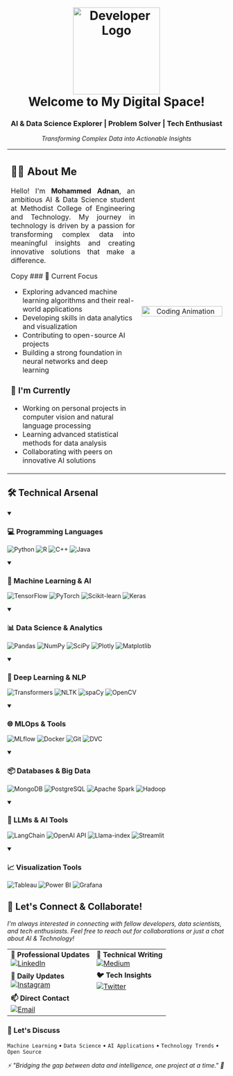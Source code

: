 
<h1 align="center">
  <img src="https://github.blog/wp-content/uploads/2014/05/db213bb4-d22e-11e3-8549-ea607b77ad7c.png" width="200px" alt="Developer Logo">
  <br>
  Welcome to My Digital Space! 
</h1>
<div align="center">
  <h3>AI & Data Science Explorer | Problem Solver | Tech Enthusiast</h3>
  <p><i>Transforming Complex Data into Actionable Insights</i></p>

</div>
<table align="center" border="0">
  <tr>
    <td width="60%">
      <h2>👨‍💻 About Me</h2>
      <p align="justify">
        Hello! I'm <b>Mohammed Adnan</b>, an ambitious AI & Data Science student at Methodist College of Engineering and Technology. My journey in technology is driven by a passion for transforming complex data into meaningful insights and creating innovative solutions that make a difference.
      </p>
Copy  ### 🎯 Current Focus
  
  - Exploring advanced machine learning algorithms and their real-world applications
  - Developing skills in data analytics and visualization
  - Contributing to open-source AI projects
  - Building a strong foundation in neural networks and deep learning
  
  ### 🌱 I'm Currently
  
  - Working on personal projects in computer vision and natural language processing
  - Learning advanced statistical methods for data analysis
  - Collaborating with peers on innovative AI solutions
</td>
<td width="40%" align="center">
  <img src="https://cdn.dribbble.com/users/1059583/screenshots/4171367/coding-freak.gif" alt="Coding Animation" width="100%">
</td>
  </tr>
</table>
<h2>🛠️ Technical Arsenal</h2>
<details open>
<summary><h3>💻 Programming Languages</h3></summary>
<p>
  <img src="https://img.shields.io/badge/Python-3776AB?style=for-the-badge&logo=python&logoColor=white" alt="Python">
  <img src="https://img.shields.io/badge/R-276DC3?style=for-the-badge&logo=r&logoColor=white" alt="R">
  <img src="https://img.shields.io/badge/C%2B%2B-00599C?style=for-the-badge&logo=c%2B%2B&logoColor=white" alt="C++">
  <img src="https://img.shields.io/badge/Java-ED8B00?style=for-the-badge&logo=openjdk&logoColor=white" alt="Java">
</p>
</details>
<details open>
<summary><h3>🤖 Machine Learning & AI</h3></summary>
<p>
  <img src="https://img.shields.io/badge/TensorFlow-FF6F00?style=for-the-badge&logo=tensorflow&logoColor=white" alt="TensorFlow">
  <img src="https://img.shields.io/badge/PyTorch-EE4C2C?style=for-the-badge&logo=pytorch&logoColor=white" alt="PyTorch">
  <img src="https://img.shields.io/badge/scikit--learn-F7931E?style=for-the-badge&logo=scikit-learn&logoColor=white" alt="Scikit-learn">
  <img src="https://img.shields.io/badge/Keras-D00000?style=for-the-badge&logo=keras&logoColor=white" alt="Keras">
</p>
</details>
<details open>
<summary><h3>📊 Data Science & Analytics</h3></summary>
<p>
  <img src="https://img.shields.io/badge/Pandas-150458?style=for-the-badge&logo=pandas&logoColor=white" alt="Pandas">
  <img src="https://img.shields.io/badge/NumPy-013243?style=for-the-badge&logo=numpy&logoColor=white" alt="NumPy">
  <img src="https://img.shields.io/badge/SciPy-8CAAE6?style=for-the-badge&logo=scipy&logoColor=white" alt="SciPy">
  <img src="https://img.shields.io/badge/Plotly-3F4F75?style=for-the-badge&logo=plotly&logoColor=white" alt="Plotly">
  <img src="https://img.shields.io/badge/Matplotlib-11557c?style=for-the-badge&logo=python&logoColor=white" alt="Matplotlib">
</p>
</details>
<details open>
<summary><h3>🧠 Deep Learning & NLP</h3></summary>
<p>
  <img src="https://img.shields.io/badge/Transformers-FFD700?style=for-the-badge&logo=huggingface&logoColor=black" alt="Transformers">
  <img src="https://img.shields.io/badge/NLTK-154F5B?style=for-the-badge&logo=python&logoColor=white" alt="NLTK">
  <img src="https://img.shields.io/badge/spaCy-09A3D5?style=for-the-badge&logo=spacy&logoColor=white" alt="spaCy">
  <img src="https://img.shields.io/badge/OpenCV-5C3EE8?style=for-the-badge&logo=opencv&logoColor=white" alt="OpenCV">
</p>
</details>
<details open>
<summary><h3>🌐 MLOps & Tools</h3></summary>
<p>
  <img src="https://img.shields.io/badge/MLflow-0194E2?style=for-the-badge&logo=mlflow&logoColor=white" alt="MLflow">
  <img src="https://img.shields.io/badge/Docker-2496ED?style=for-the-badge&logo=docker&logoColor=white" alt="Docker">
  <img src="https://img.shields.io/badge/Git-F05032?style=for-the-badge&logo=git&logoColor=white" alt="Git">
  <img src="https://img.shields.io/badge/DVC-945DD6?style=for-the-badge&logo=dvc&logoColor=white" alt="DVC">
</p>
</details>
<details open>
<summary><h3>📦 Databases & Big Data</h3></summary>
<p>
  <img src="https://img.shields.io/badge/MongoDB-47A248?style=for-the-badge&logo=mongodb&logoColor=white" alt="MongoDB">
  <img src="https://img.shields.io/badge/PostgreSQL-316192?style=for-the-badge&logo=postgresql&logoColor=white" alt="PostgreSQL">
  <img src="https://img.shields.io/badge/Apache_Spark-E25A1C?style=for-the-badge&logo=apache-spark&logoColor=white" alt="Apache Spark">
  <img src="https://img.shields.io/badge/Hadoop-66CCFF?style=for-the-badge&logo=apache-hadoop&logoColor=black" alt="Hadoop">
</p>
</details>
<details open>
<summary><h3>🚀 LLMs & AI Tools</h3></summary>
<p>
  <img src="https://img.shields.io/badge/LangChain-121212?style=for-the-badge&logo=chainlink&logoColor=white" alt="LangChain">
  <img src="https://img.shields.io/badge/OpenAI_API-412991?style=for-the-badge&logo=openai&logoColor=white" alt="OpenAI API">
  <img src="https://img.shields.io/badge/Llama--index-4C75A6?style=for-the-badge&logoColor=white" alt="Llama-index">
  <img src="https://img.shields.io/badge/Streamlit-FF4B4B?style=for-the-badge&logo=streamlit&logoColor=white" alt="Streamlit">
</p>
</details>
<details open>
<summary><h3>📈 Visualization Tools</h3></summary>
<p>
  <img src="https://img.shields.io/badge/Tableau-E97627?style=for-the-badge&logo=tableau&logoColor=white" alt="Tableau">
  <img src="https://img.shields.io/badge/Power_BI-F2C811?style=for-the-badge&logo=powerbi&logoColor=black" alt="Power BI">
  <img src="https://img.shields.io/badge/Grafana-F46800?style=for-the-badge&logo=grafana&logoColor=white" alt="Grafana">
</p>
</details>

<h2>🤝 Let's Connect & Collaborate!</h2>
<p>
  <i>I'm always interested in connecting with fellow developers, data scientists, and tech enthusiasts. Feel free to reach out for collaborations or just a chat about AI & Technology!</i>
</p>
<table>
  <tr>
    <td>
      <b>💼 Professional Updates</b><br>
      <a href="https://www.linkedin.com/in/adnan02/">
        <img src="https://img.shields.io/badge/Follow_My_Professional_Journey-0077B5?style=for-the-badge&logo=linkedin" alt="LinkedIn"/>
      </a>
    </td>
    <td>
      <b>📝 Technical Writing</b><br>
      <a href="https://medium.com/@adnans3917">
        <img src="https://img.shields.io/badge/Read_My_Tech_Articles-12100E?style=for-the-badge&logo=medium" alt="Medium"/>
      </a>
    </td>
  </tr>
  <tr>
    <td>
      <b>📸 Daily Updates</b><br>
      <a href="https://instagram.com/qari_zayn">
        <img src="https://img.shields.io/badge/Follow_My_Journey-E4405F?style=for-the-badge&logo=instagram" alt="Instagram"/>
      </a>
    </td>
    <td>
      <b>🐦 Tech Insights</b><br>
      <a href="https://twitter.com/m_adnxn">
        <img src="https://img.shields.io/badge/Follow_for_Tech_Updates-1DA1F2?style=for-the-badge&logo=twitter" alt="Twitter"/>
      </a>
    </td>
  </tr>
  <tr>
    <td colspan="2">
      <b>📫 Direct Contact</b><br>
      <a href="mailto:adnans3917@gmail.com">
        <img src="https://img.shields.io/badge/Email_for_Opportunities-D14836?style=for-the-badge&logo=gmail" alt="Email"/>
      </a>
    </td>
  </tr>
</table>
<h3>💭 Let's Discuss</h3>
<p>
  <code>Machine Learning</code> •
  <code>Data Science</code> •
  <code>AI Applications</code> •
  <code>Technology Trends</code> •
  <code>Open Source</code>
</p>

<div>
  <i>⚡ "Bridging the gap between data and intelligence, one project at a time." 🚀</i>
</div>
